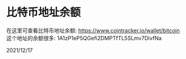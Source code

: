 # 比特币地址余额

在这里可查看比特币地址余额: https://www.cointracker.io/wallet/bitcoin  
这个地址的余额很多: 1A1zP1eP5QGefi2DMPTfTL5SLmv7DivfNa  


2021/12/17  
